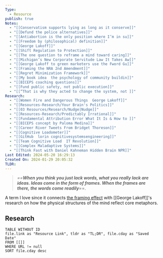 ```yaml
---
Type:
  - Resource
publish: true
Notes:
  - "[[Conservatism supports lying as long as it conserve]]"
  - "[[Defund the police alternatives]]"
  - "[[Antiabortion is the only position where I’m in su]]"
  - "[[Freedom by (philosophical) definition]]"
  - "[[George Lakoff]]"
  - "[[Shift Regulation to Protection]]"
  - "[[The one question to reframe a mind toward caring]]"
  - "[[Michigan’s New Corporate Servitude Law It Takes Aw]]"
  - "[[George Lakoff to green marketers use the Fword Gu]]"
  - "[[Framing the NRA 2nd Amendment]]"
  - "[[Regret Minimization Framework]]"
  - "[[My book idea  the psychology of community buildin]]"
  - "[[BICEPS coaching questions]]"
  - "[[Fund public safety, not public execution]]"
  - "[[“That is why they acted to change the system, not ]]"
Research:
  - "[[Women Fire and Dangerous Things  George Lakoff]]"
  - "[[Resources-Research/Your Brain's Politics]]"
  - "[[03 Resources/Research/Nudge|Nudge]]"
  - "[[Resources-Research/Predictably Irrational]]"
  - "[[Fundamental Attribution Error What It Is & How to ]]"
  - "[[BICEPS concept by Paloma Medina]]"
  - "[[Career River Tweets From Bridget Thoreson]]"
  - "[[Cognitive Loadometer]]"
  - "[[GitHub  lorin cognitivesystemsengineering]]"
  - "[[Team Cognitive Load  IT Revolution]]"
  - "[[Complex Maladaptive Systems]]"
  - "[[Think Fast with Daniel Kahneman Hidden Brain NPR]]"
Last Edited: 2024-05-20 16:29:13
Created On: 2024-01-29 20:05:32
TLDR: 
---
```

> _==**When you think you just lack words, what you really lack are ideas. Ideas come in the form of frames. When the frames are there, the words come readily**==_.

A term I love since it connects [the framing effect](https://en.wikipedia.org/wiki/Framing_effect_(psychology)) with [[George Lakoff]]'s research on how the physical structures of the mind reflect core metaphors. 

## Research
```dataview
TABLE WITHOUT ID 
file.link as "Resource Link", tldr as "TL;DR", file.cday as "Saved Date"
FROM [[]]
WHERE URL != null
SORT file.cday desc
```